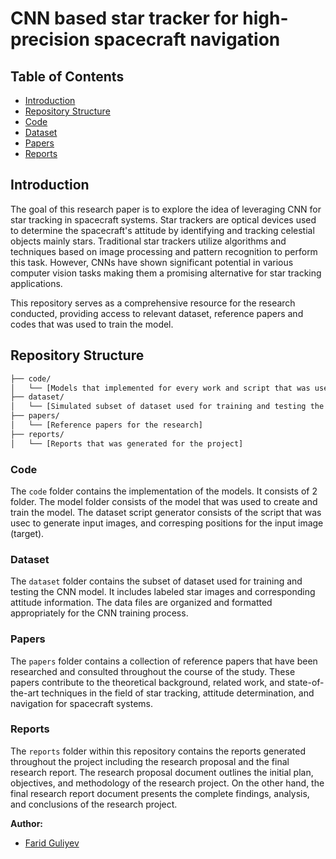 # CNN based star tracker for high-precision spacecraft navigation

## Table of Contents

- [Introduction](#introduction)
- [Repository Structure](#repository-structure)
- [Code](#code)
- [Dataset](#dataset)
- [Papers](#papers)
- [Reports](##reports)

## Introduction

The goal of this research paper is to explore the idea of leveraging CNN for star tracking in spacecraft systems. Star trackers are optical devices used to determine the spacecraft's attitude by identifying and tracking celestial objects mainly stars. Traditional star trackers utilize algorithms and techniques based on image processing and pattern recognition to perform this task. However, CNNs have shown significant potential in various computer vision tasks making them a promising alternative for star tracking applications.

This repository serves as a comprehensive resource for the research conducted, providing access to relevant dataset, reference papers and codes that was used to train the model.

## Repository Structure

```bash
├── code/
│   └── [Models that implemented for every work and script that was used to collect simulated data]
├── dataset/
│   └── [Simulated subset of dataset used for training and testing the CNN model]
├── papers/
│   └── [Reference papers for the research]
├── reports/
│   └── [Reports that was generated for the project]
```
### Code

The `code` folder contains the implementation of the models. It consists of 2 folder. The model folder consists of the model that was used to create and train the model. The dataset script generator consists of the script that was usec to generate input images, and corresping positions for the input image (target).

### Dataset

The `dataset` folder contains the subset of dataset used for training and testing the CNN model. It includes labeled star images and corresponding attitude information. The data files are organized and formatted appropriately for the CNN training process.

### Papers

The `papers` folder contains a collection of reference papers that have been researched and consulted throughout the course of the study. These papers contribute to the theoretical background, related work, and state-of-the-art techniques in the field of star tracking, attitude determination, and navigation for spacecraft systems.

### Reports
The `reports` folder within this repository contains the reports generated throughout the project including the research proposal and the final research report. The research proposal document outlines the initial plan, objectives, and methodology of the research project. On the other hand, the final research report document presents the complete findings, analysis, and conclusions of the research project.

**Author:**
- [Farid Guliyev](mailto:farid.guliyev@gwmail.gwu.edu)



